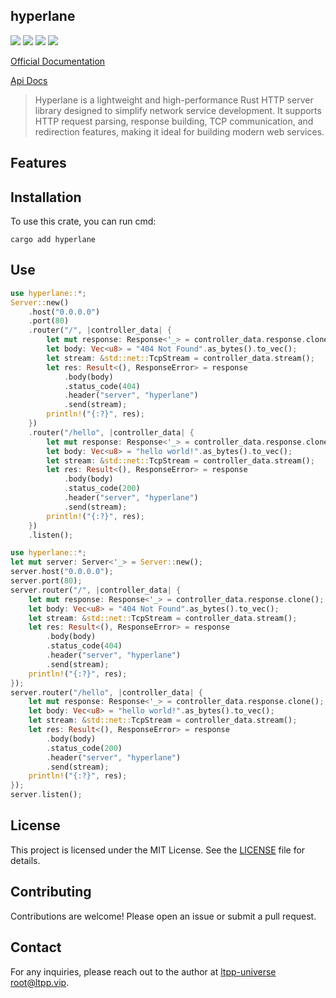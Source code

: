 ## hyperlane

[![](https://img.shields.io/crates/v/hyperlane.svg)](https://crates.io/crates/hyperlane)
[![](https://docs.rs/hyperlane/badge.svg)](https://docs.rs/hyperlane)
[![](https://img.shields.io/crates/l/hyperlane.svg)](./LICENSE)
[![](https://github.com/ltpp-universe/hyperlane/workflows/Rust/badge.svg)](https://github.com/ltpp-universe/hyperlane/actions?query=workflow:Rust)

[Official Documentation](https://docs.ltpp.vip/hyperlane/)

[Api Docs](https://docs.rs/hyperlane/latest/hyperlane/)

> Hyperlane is a lightweight and high-performance Rust HTTP server library designed to simplify network service development. It supports HTTP request parsing, response building, TCP communication, and redirection features, making it ideal for building modern web services.

## Features

## Installation

To use this crate, you can run cmd:

```shell
cargo add hyperlane
```

## Use

```rust
use hyperlane::*;
Server::new()
    .host("0.0.0.0")
    .port(80)
    .router("/", |controller_data| {
        let mut response: Response<'_> = controller_data.response.clone();
        let body: Vec<u8> = "404 Not Found".as_bytes().to_vec();
        let stream: &std::net::TcpStream = controller_data.stream();
        let res: Result<(), ResponseError> = response
            .body(body)
            .status_code(404)
            .header("server", "hyperlane")
            .send(stream);
        println!("{:?}", res);
    })
    .router("/hello", |controller_data| {
        let mut response: Response<'_> = controller_data.response.clone();
        let body: Vec<u8> = "hello world!".as_bytes().to_vec();
        let stream: &std::net::TcpStream = controller_data.stream();
        let res: Result<(), ResponseError> = response
            .body(body)
            .status_code(200)
            .header("server", "hyperlane")
            .send(stream);
        println!("{:?}", res);
    })
    .listen();
```

```rust
use hyperlane::*;
let mut server: Server<'_> = Server::new();
server.host("0.0.0.0");
server.port(80);
server.router("/", |controller_data| {
    let mut response: Response<'_> = controller_data.response.clone();
    let body: Vec<u8> = "404 Not Found".as_bytes().to_vec();
    let stream: &std::net::TcpStream = controller_data.stream();
    let res: Result<(), ResponseError> = response
        .body(body)
        .status_code(404)
        .header("server", "hyperlane")
        .send(stream);
    println!("{:?}", res);
});
server.router("/hello", |controller_data| {
    let mut response: Response<'_> = controller_data.response.clone();
    let body: Vec<u8> = "hello world!".as_bytes().to_vec();
    let stream: &std::net::TcpStream = controller_data.stream();
    let res: Result<(), ResponseError> = response
        .body(body)
        .status_code(200)
        .header("server", "hyperlane")
        .send(stream);
    println!("{:?}", res);
});
server.listen();
```

## License

This project is licensed under the MIT License. See the [LICENSE](LICENSE) file for details.

## Contributing

Contributions are welcome! Please open an issue or submit a pull request.

## Contact

For any inquiries, please reach out to the author at [ltpp-universe <root@ltpp.vip>](mailto:root@ltpp.vip).
